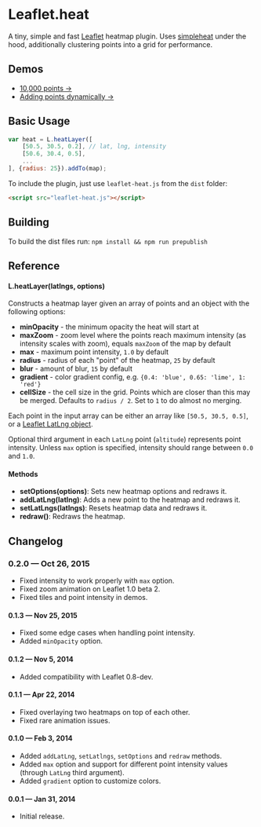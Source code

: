 Leaflet.heat
==========

A tiny, simple and fast [Leaflet](http://leafletjs.com) heatmap plugin.
Uses [simpleheat](https://github.com/mourner/simpleheat) under the hood,
additionally clustering points into a grid for performance.


## Demos

- [10,000 points &rarr;](http://leaflet.github.io/Leaflet.heat/demo)
- [Adding points dynamically &rarr;](http://leaflet.github.io/Leaflet.heat/demo/draw.html)


## Basic Usage

```js
var heat = L.heatLayer([
	[50.5, 30.5, 0.2], // lat, lng, intensity
	[50.6, 30.4, 0.5],
	...
], {radius: 25}).addTo(map);
```

To include the plugin, just use `leaflet-heat.js` from the `dist` folder:

```html
<script src="leaflet-heat.js"></script>
```

## Building
To build the dist files run:
```npm install && npm run prepublish```


## Reference

#### L.heatLayer(latlngs, options)

Constructs a heatmap layer given an array of points and an object with the following options:
- **minOpacity** - the minimum opacity the heat will start at
- **maxZoom** - zoom level where the points reach maximum intensity (as intensity scales with zoom),
  equals `maxZoom` of the map by default
- **max** - maximum point intensity, `1.0` by default
- **radius** - radius of each "point" of the heatmap, `25` by default
- **blur** - amount of blur, `15` by default
- **gradient** - color gradient config, e.g. `{0.4: 'blue', 0.65: 'lime', 1: 'red'}`
- **cellSize** - the cell size in the grid. Points which are closer than this may be merged. Defaults to `radius / 2`. Set to `1` to do almost no merging.

Each point in the input array can be either an array like `[50.5, 30.5, 0.5]`,
or a [Leaflet LatLng object](http://leafletjs.com/reference.html#latlng).

Optional third argument in each `LatLng` point (`altitude`) represents point intensity.
Unless `max` option is specified, intensity should range between `0.0` and `1.0`.


#### Methods

- **setOptions(options)**: Sets new heatmap options and redraws it.
- **addLatLng(latlng)**: Adds a new point to the heatmap and redraws it.
- **setLatLngs(latlngs)**: Resets heatmap data and redraws it.
- **redraw()**: Redraws the heatmap.

## Changelog

### 0.2.0 &mdash; Oct 26, 2015

- Fixed intensity to work properly with `max` option.
- Fixed zoom animation on Leaflet 1.0 beta 2.
- Fixed tiles and point intensity in demos.

#### 0.1.3 &mdash; Nov 25, 2015

- Fixed some edge cases when handling point intensity.
- Added `minOpacity` option.

#### 0.1.2 &mdash; Nov 5, 2014

- Added compatibility with Leaflet 0.8-dev.

#### 0.1.1 &mdash; Apr 22, 2014

- Fixed overlaying two heatmaps on top of each other.
- Fixed rare animation issues.

#### 0.1.0 &mdash; Feb 3, 2014

- Added `addLatLng`, `setLatlngs`, `setOptions` and `redraw` methods.
- Added `max` option and support for different point intensity values (through `LatLng` third argument).
- Added `gradient` option to customize colors.

#### 0.0.1 &mdash; Jan 31, 2014

- Initial release.

